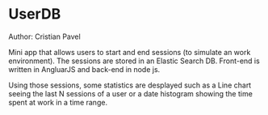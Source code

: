 # UserDB

Author: Cristian Pavel

Mini app that allows users to start and end sessions (to simulate
an work environment). The sessions are stored in an Elastic Search 
DB. Front-end is written in AngluarJS and
back-end in node js.

Using those sessions, some statistics are desplayed such as
a Line chart seeing the last N sessions of a user or
a date histogram showing the time spent at work in a
time range.
